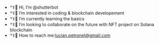 - ꒷꒦🍄 Hi, I’m @shutterbot
- ꒷꒦🌿 I’m interested in coding & blockchain developement
- ꒷꒦🍄 I’m currently learning  the basics
- ꒷꒦🌿 I’m looking to collaborate on the future with NFT  project on Solana blockchain 
- ꒷꒦🍄 How to reach me:lucian.petronel@gmail.com

<!---
Kovid20/Kovid20 is a ✨ special ✨ repository because its `README.md` (this file) appears on your GitHub profile.
You can click the Preview link to take a look at your changes.
--->
